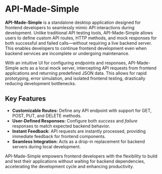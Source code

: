 # API-Made-Simple

**API-Made-Simple** is a standalone desktop application designed for frontend developers to seamlessly mimic API interactions during development. Unlike traditional API testing tools, API-Made-Simple allows users to define custom API routes, HTTP methods, and mock responses for both successful and failed calls—without requiring a live backend server. This enables developers to continue frontend development even when backend services are incomplete or undergoing maintenance.

With an intuitive UI for configuring endpoints and responses, API-Made-Simple acts as a local mock server, intercepting API requests from frontend applications and returning predefined JSON data. This allows for rapid prototyping, error simulation, and isolated frontend testing, drastically reducing development bottlenecks.

## Key Features
- **Customizable Routes:** Define any API endpoint with support for GET, POST, PUT, and DELETE methods.
- **User-Defined Responses:** Configure both *success* and *failure* responses to match expected backend behavior.
- **Instant Feedback:** API requests are instantly processed, providing immediate feedback for frontend components.
- **Seamless Integration:** Acts as a drop-in replacement for backend servers during local development.

API-Made-Simple empowers frontend developers with the flexibility to build and test their applications without waiting for backend dependencies, accelerating the development cycle and enhancing productivity.

